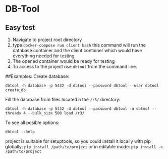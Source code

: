 # DB-Tool

## Easy test
1. Navigate to project root directory
2. type `docker-compose run client bash` this command will run the database container and the client container which would have everything needed for testing.
3. The opened container would be ready for testing
4. To access to the project use `dbtool` from the command line. 

##Examples:
Create database:

`dbtool -h database -p 5432 -d dbtool --password dbtool --user dbtool create_db`

Fill the database from files located n the `/r3/` directory:

`dbtool -h database -p 5432 -d dbtool --password dbtool -u dbtool --threads 4 --bulk_size 500 load /r3/`

To see all posible options:

`dbtool --help`

 project is suitable for setuptools, so you could install it locally with pip globally:
`pip install /path/to/project`
or in editable mode:
`pip install -e /path/to/project`

